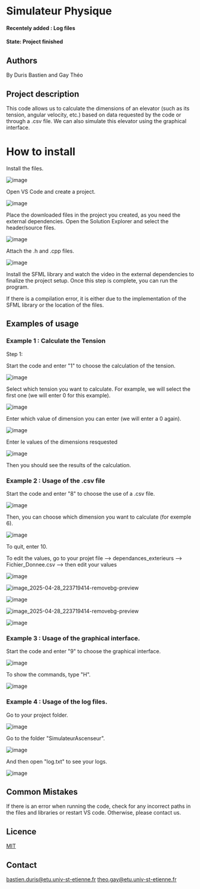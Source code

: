 # Simulateur Physique

#### Recentely added : Log files
#### State: Project finished

## Authors
By Duris Bastien and Gay Théo

## Project description


This code allows us to calculate the dimensions of an elevator (such as its tension, angular velocity, etc.) based on data requested by the code or through a .csv file. We can also simulate this elevator using the graphical interface.


# How to install

Install the files.


![image](https://github.com/user-attachments/assets/cfdc696f-0fa1-4481-bd86-4cc8b1079fec)


Open VS Code and create a project.


![image](https://github.com/user-attachments/assets/2afb374b-37cc-4f05-a7e0-897e13e6604f)


Place the downloaded files in the project you created, as you need the external dependencies. Open the Solution Explorer and select the header/source files.


![image](https://github.com/user-attachments/assets/f0a801d5-9735-4bf0-abde-821f0d8867ed)

Attach the .h and .cpp files.


![image](https://github.com/user-attachments/assets/fbf994ff-9460-4f17-9adb-6ba6999eb964)


Install the SFML library and watch the video in the external dependencies to finalize the project setup. Once this step is complete, you can run the program.

If there is a compilation error, it is either due to the implementation of the SFML library or the location of the files.

## Examples of usage


### Example 1 : Calculate the Tension

Step 1:


Start the code and enter "1" to choose the calculation of the tension.

![image](https://github.com/user-attachments/assets/41a81c95-9df2-4f03-abec-882f32019c3e)

Select which tension you want to calculate. For example, we will select the first one (we will enter 0 for this example).

![image](https://github.com/user-attachments/assets/8b317559-3ffc-493b-8156-4cbffbb5c901)

Enter which value of dimension you can enter (we will enter a 0 again).

![image](https://github.com/user-attachments/assets/8d278b6d-5302-4de4-b4e3-3ff78c1ad8d7)

Enter le values of the dimensions resquested

![image](https://github.com/user-attachments/assets/7601fff4-3427-4174-9ee5-46db113a3e34)

Then you should see the results of the calculation.


### Example 2 : Usage of the .csv file

Start the code and enter "8" to choose the use of a .csv file.

![image](https://github.com/user-attachments/assets/9a51d115-a511-4bd1-bf9d-2ba4d989c3c7)

Then, you can choose which dimension you want to calculate (for exemple 6).

![image](https://github.com/user-attachments/assets/0716c5d4-4dca-4a4d-8f13-e270c2bd817c)

To quit, enter 10.

To edit the values, go to your projet file --> dependances_exterieurs --> Fichier_Donnee.csv --> then edit your values

![image](https://github.com/user-attachments/assets/cfc5c8b9-3ad8-4adb-9be1-fe80682a3887)

![image_2025-04-28_223719414-removebg-preview](https://github.com/user-attachments/assets/7997ab5b-7045-4445-b876-1020d9719d57)



![image](https://github.com/user-attachments/assets/db0d0849-f4ca-4e83-8b74-ffec50af4644)

![image_2025-04-28_223719414-removebg-preview](https://github.com/user-attachments/assets/1b621ff2-ac1c-482a-b231-45dd25cf7d24)





![image](https://github.com/user-attachments/assets/bd8d3584-1d60-40c9-a7da-005f7afcfecb)


### Example 3 : Usage of the graphical interface.

Start the code and enter "9" to choose the graphical interface.

![image](https://github.com/user-attachments/assets/268d9693-c500-435d-b62c-ae1fa5b2aa8d)

To show the commands, type "H".

![image](https://github.com/user-attachments/assets/a70caf50-3be6-4541-9515-774bff1e3f8f)

### Example 4 : Usage of the log files.

Go to your project folder.

![image](https://github.com/user-attachments/assets/98dd77d5-d146-4681-97b5-92e31c3b10c8)

Go to the folder "SimulateurAscenseur".

![image](https://github.com/user-attachments/assets/2f860abc-a5d7-488a-8b8b-a01ffd5238b1)

And then open "log.txt" to see your logs.

![image](https://github.com/user-attachments/assets/119a2be0-5571-4520-96ac-347404580b21)


## Common Mistakes

If there is an error when running the code, check for any incorrect paths in the files and libraries or restart VS code. Otherwise, please contact us.


## Licence
[MIT](https://choosealicense.com/licenses/mit/)

## Contact

bastien.duris@etu.univ-st-etienne.fr
theo.gay@etu.univ-st-etienne.fr
 
